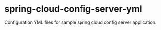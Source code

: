 # spring-cloud-config-server-yml
Configuration YML files for sample spring cloud config server application.
